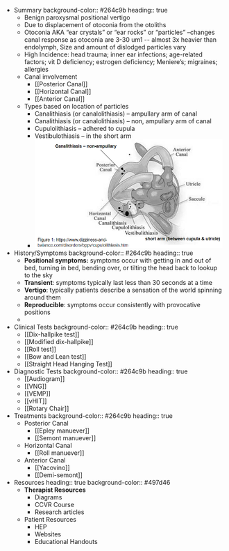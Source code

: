 - Summary
  background-color:: #264c9b
  heading:: true
	- Benign paroxysmal positional vertigo
	- Due to displacement of otoconia from the otoliths
	- Otoconia AKA “ear crystals” or “ear rocks” or “particles” –changes canal response as otoconia are 3-30 um1 -- almost 3x heavier than endolymph, Size and amount of dislodged particles vary
	- High Incidence: head trauma; inner ear infections; age-related factors; vit D deficiency; estrogen deficiency; Meniere’s; migraines; allergies
	- Canal involvement
		- [[Posterior Canal]]
		- [[Horizontal Canal]]
		- [[Anterior Canal]]
	- Types based on location of particles
		- Canalithiasis (or canalolithiasis) – ampullary arm of canal
		- Canalithiasis (or canalolithiasis) – non, ampullary arm of canal
		- Cupulolithiasis – adhered to cupula
		- Vestibulothiasis – in the short arm
		- ![image.png](../assets/image_1639605844674_0.png)
- History/Symptoms
  background-color:: #264c9b
  heading:: true
	- **Positional symptoms:** symptoms occur with getting in and out of bed, turning in bed, bending over, or tilting the head back to lookup to the sky
	- **Transient**: symptoms typically last less than 30 seconds at a time
	- **Vertigo**: typically patients describe a sensation of the world spinning around them
	- **Reproducible**: symptoms occur consistently with provocative positions
	-
- Clinical Tests
  background-color:: #264c9b
  heading:: true
	- [[Dix-hallpike test]]
	- [[Modified dix-hallpike]]
	- [[Roll test]]
	- [[Bow and Lean test]]
	- [[Straight Head Hanging Test]]
- Diagnostic Tests
  background-color:: #264c9b
  heading:: true
	- [[Audiogram]]
	- [[VNG]]
	- [[VEMP]]
	- [[vHIT]]
	- [[Rotary Chair]]
- Treatments
  background-color:: #264c9b
  heading:: true
	- Posterior Canal
		- [[Epley manuever]]
		- [[Semont manuever]]
	- Horizontal Canal
		- [[Roll manuever]]
	- Anterior Canal
		- [[Yacovino]]
		- [[Demi-semont]]
- Resources
  heading:: true
  background-color:: #497d46
	- **Therapist Resources**
		- Diagrams
		- CCVR Course
		- Research articles
	- Patient Resources
		- HEP
		- Websites
		- Educational Handouts